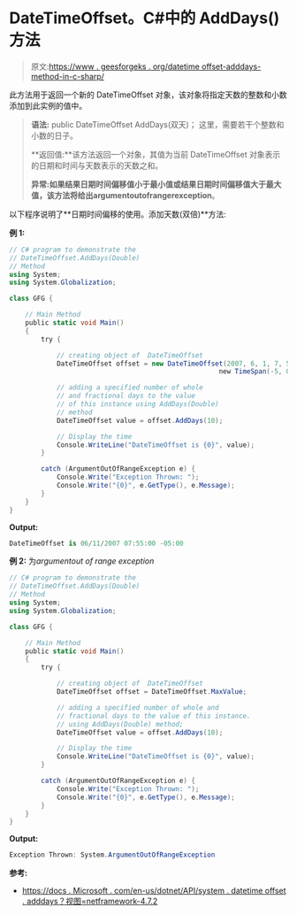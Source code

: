 # DateTimeOffset。C#中的 AddDays()方法

> 原文:[https://www . geesforgeks . org/datetime offset-adddays-method-in-c-sharp/](https://www.geeksforgeeks.org/datetimeoffset-adddays-method-in-c-sharp/)

此方法用于返回一个新的 DateTimeOffset 对象，该对象将指定天数的整数和小数添加到此实例的值中。

> **语法:** public DateTimeOffset AddDays(双天)；
> 这里，需要若干个整数和小数的日子。
> 
> **返回值:**该方法返回一个对象，其值为当前 DateTimeOffset 对象表示的日期和时间与天数表示的天数之和。
> 
> **异常:**如果结果日期时间偏移值小于最小值或结果日期时间偏移值大于最大值，该方法将给出**argumentoutofrangerexception**。

以下程序说明了**日期时间偏移的使用。添加天数(双倍)**方法:

**例 1:**

```cs
// C# program to demonstrate the
// DateTimeOffset.AddDays(Double)
// Method
using System;
using System.Globalization;

class GFG {

    // Main Method
    public static void Main()
    {
        try {

            // creating object of  DateTimeOffset
            DateTimeOffset offset = new DateTimeOffset(2007, 6, 1, 7, 55, 0,
                                                     new TimeSpan(-5, 0, 0));

            // adding a specified number of whole 
            // and fractional days to the value 
            // of this instance using AddDays(Double) 
            // method
            DateTimeOffset value = offset.AddDays(10);

            // Display the time
            Console.WriteLine("DateTimeOffset is {0}", value);
        }

        catch (ArgumentOutOfRangeException e) {
            Console.Write("Exception Thrown: ");
            Console.Write("{0}", e.GetType(), e.Message);
        }
    }
}
```

**Output:**

```cs
DateTimeOffset is 06/11/2007 07:55:00 -05:00

```

**例 2:** 为*argumentout of range exception*

```cs
// C# program to demonstrate the
// DateTimeOffset.AddDays(Double)
// Method
using System;
using System.Globalization;

class GFG {

    // Main Method
    public static void Main()
    {
        try {

            // creating object of  DateTimeOffset
            DateTimeOffset offset = DateTimeOffset.MaxValue;

            // adding a specified number of whole and
            // fractional days to the value of this instance.
            // using AddDays(Double) method;
            DateTimeOffset value = offset.AddDays(10);

            // Display the time
            Console.WriteLine("DateTimeOffset is {0}", value);
        }

        catch (ArgumentOutOfRangeException e) {
            Console.Write("Exception Thrown: ");
            Console.Write("{0}", e.GetType(), e.Message);
        }
    }
}
```

**Output:**

```cs
Exception Thrown: System.ArgumentOutOfRangeException

```

**参考:**

*   [https://docs . Microsoft . com/en-us/dotnet/API/system . datetime offset . adddays？视图=netframework-4.7.2](https://docs.microsoft.com/en-us/dotnet/api/system.datetimeoffset.adddays?view=netframework-4.7.2)